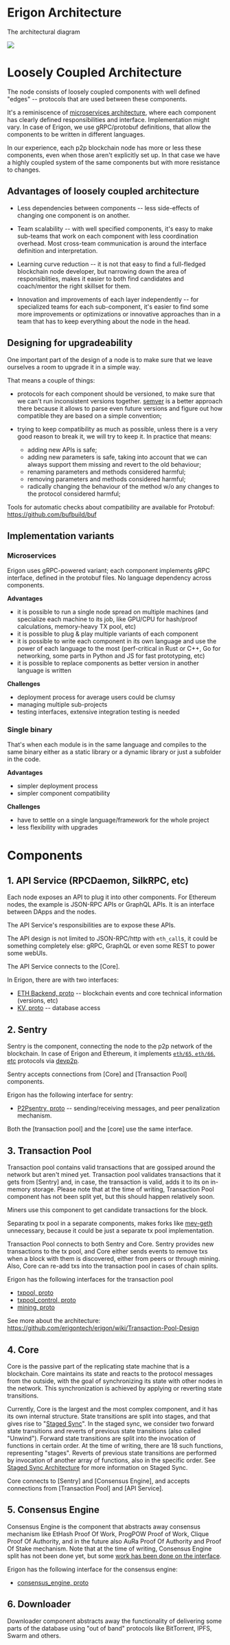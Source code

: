 # Erigon Architecture

The architectural diagram

![](../turbo-geth-architecture.png)

# Loosely Coupled Architecture

The node consists of loosely coupled components with well defined "edges" -- protocols that are used between these components.

It's a reminiscence of [microservices architecture](https://en.wikipedia.org/wiki/Microservices), where each component has clearly defined responsibilities and interface. Implementation might vary. In case of Erigon, we use gRPC/protobuf definitions, that allow the components to be written in different languages.

In our experience, each p2p blockchain node has more or less these components, even when those aren't explicitly set up. In that case we have a highly coupled system of the same components but with more resistance to changes.
## Advantages of loosely coupled architecture

* Less dependencies between components -- less side-effects of changing one component is on another.

* Team scalability -- with well specified components, it's easy to make sub-teams that work on each component with less coordination overhead. Most cross-team communication is around the interface definition and interpretation.

* Learning curve reduction -- it is not that easy to find a full-fledged blockchain node developer, but narrowing down the area of responsiblities, makes it easier to both find candidates and coach/mentor the right skillset for them.

* Innovation and improvements of each layer independently -- for specialized teams for each sub-component, it's easier to find some more improvements or optimizations or innovative approaches than in a team that has to keep everything about the node in the head.

## Designing for upgradeability

One important part of the design of a node is to make sure that we leave ourselves a room to upgrade it in a simple way.

That means a couple of things:
- protocols for each component should be versioned, to make sure that we can't run inconsistent versions together. [semver](https://semver.org) is a better approach there because it allows to parse even future versions and figure out how compatible they are based on a simple convention;

- trying to keep compatibility as much as possible, unless there is a very good reason to break it, we will try to keep it. In practice that means:
    - adding new APIs is safe;
    - adding new parameters is safe, taking into account that we can always support them missing and revert to the old behaviour;
    - renaming parameters and methods considered harmful;
    - removing parameters and methods considered harmful;
    - radically changing the behaviour of the method w/o any changes to the protocol considered harmful;

Tools for automatic checks about compatibility are available for Protobuf: https://github.com/bufbuild/buf
## Implementation variants

### Microservices

Erigon uses gRPC-powered variant; each component implements gRPC interface, defined in the protobuf files. No language dependency across components.

**Advantages**
- it is possible to run a single node spread on multiple machines (and specialize each machine to its job, like GPU/CPU for hash/proof calculations, memory-heavy TX pool, etc)
- it is possible to plug & play multiple variants of each component
- it is possible to write each component in its own language and use the power of each language to the most (perf-critical in Rust or C++, Go for networking, some parts in Python and JS for fast prototyping, etc)
- it is possible to replace components as better version in another language is written

**Challenges**
- deployment process for average users could be clumsy
- managing multiple sub-projects
- testing interfaces, extensive integration testing is needed

### Single binary

That's when each module is in the same language and compiles to the same binary either as a static library or a dynamic library or just a subfolder in the code.

**Advantages**
- simpler deployment process
- simpler component compatibility

**Challenges**
- have to settle on a single language/framework for the whole project
- less flexibility with upgrades

# Components
## 1. API Service (RPCDaemon, SilkRPC, etc)

Each node exposes an API to plug it into other components. For Ethereum nodes, the example is JSON-RPC APIs or GraphQL APIs. It is an interface between DApps and the nodes.

The API Service's responsibilities are to expose these APIs.

The API design is not limited to JSON-RPC/http with `eth_call`s, it could be something completely else: gRPC, GraphQL or even some REST to power some webUIs.

The API Service connects to the [Core].

In Erigon, there are with two interfaces:
- [ETH Backend, proto](../remote/ethbackend.proto) -- blockchain events and core technical information (versions, etc)
- [KV, proto](../remote/kv.proto) -- database access

## 2. Sentry

Sentry is the component, connecting the node to the p2p network of the blockchain. In case of Erigon and Ethereum, it implements [`eth/65`, `eth/66`, etc](https://github.com/ethereum/devp2p/blob/master/caps/eth.md#change-log) protocols via [devp2p](https://github.com/ethereum/devp2p).

Sentry accepts connections from [Core] and [Transaction Pool] components.

Erigon has the following interface for sentry:
- [P2Psentry, proto](../p2psentry/sentry.proto) -- sending/receiving messages, and peer penalization mechanism.

Both the [transaction pool] and the [core] use the same interface.

## 3. Transaction Pool

Transaction pool contains valid transactions that are gossiped around the network but aren't mined yet. Transaction pool validates transactions that it gets from [Sentry] and, in case, the transaction is valid, adds it to its on in-memory storage. Please note that at the time of writing, Transaction Pool component
has not been split yet, but this should happen relatively soon.

Miners use this component to get candidate transactions for the block.

Separating tx pool in a separate components, makes forks like [mev-geth](https://github.com/flashbots/mev-geth) unnecessary, because it could be just a separate tx pool implementation.

Transaction Pool connects to both Sentry and Core. Sentry provides new transactions to the tx pool, and Core either sends events to remove txs when a block with them is discovered, either from peers or through mining. Also, Core can re-add txs into the transaction pool in cases of chain splits.

Erigon has the following interfaces for the transaction pool
- [txpool, proto](../txpool/txpool.proto)
- [txpool_control, proto](../txpool/txpool_control.proto)
- [mining, proto](../txpool/mining.proto)

See more about the architecture: https://github.com/erigontech/erigon/wiki/Transaction-Pool-Design

## 4. Core

Core is the passive part of the replicating state machine that is a blockchain. Core maintains its state and reacts to the protocol messages from the
outside, with the goal of synchronizing its state with other nodes in the network. This synchronization is achieved by applying or reverting state
transitions.

Currently, Core is the largest and the most complex component, and it has its own internal structure. State transitions are split into stages,
and that gives rise to "[Staged Sync](./staged-sync.md)". In the staged sync, we consider two forward state transitions and reverts of previous state transitions
(also called "Unwind"). Forward state transitions are split into the invocation of functions in certain order. At the time of writing, there are
18 such functions, representing "stages". Reverts of previous state transitions are performed by invocation of another array of functions, also
in the specific order. See [Staged Sync Architecture](./staged-sync.md) for more information on Staged Sync.

Core connects to [Sentry] and [Consensus Engine], and accepts connections from [Transaction Pool] and [API Service].

## 5. Consensus Engine

Consensus Engine is the component that abstracts away consensus mechanism like EtHash Proof Of Work, ProgPOW Proof of Work, Clique Proof Of Authority,
and in the future also AuRa Proof Of Authority and Proof Of Stake mechanism. Note that at the time of writing, Consensus Engine split has not been
done yet, but some [work has been done on the interface](https://github.com/erigontech/erigon/wiki/Consensus-Engine-separation).

Erigon has the following interface for the consensus engine:
- [consensus_engine, proto](../consensus_engine/consensus.proto)

## 6. Downloader

Downloader component abstracts away the functionality of delivering some parts of the database using "out of band" protocols like BitTorrent,
IPFS, Swarm and others.
